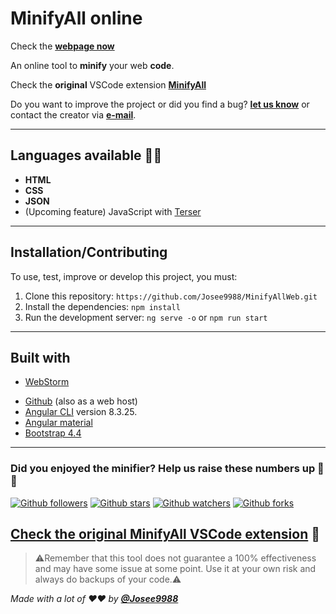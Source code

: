 # **MinifyAll online**

Check the **[webpage now](https://minifyall.jgracia.es/)**  <!-- TODO: GET THE LINK -->

An online tool to **minify** your web **code**.

Check the **original** VSCode extension **[MinifyAll](https://github.com/Josee9988/MinifyAll)**

Do you want to improve the project or did you find a bug? **[let us know](https://github.com/Josee9988/MinifyAllWeb/issues)** or contact the creator via **[e-mail](jgracia9988@gmail.com)**.

---

## **Languages available** 🧪🔥

- **HTML**
- **CSS**
- **JSON**
- (Upcoming feature) JavaScript with [Terser](https://github.com/terser/terser)


---

## **Installation/Contributing**

To use, test, improve or develop this project, you must:

1. Clone this repository: `https://github.com/Josee9988/MinifyAllWeb.git`
2. Install the dependencies: `npm install`
3. Run the development server: `ng serve -o` or `npm run start`

---

## **Built with**

- [WebStorm](https://www.jetbrains.com/webstorm/)
* [Github](https://github.com/Josee9988) (also as a web host)
* [Angular CLI](https://github.com/angular/angular-cli) version 8.3.25.
* [Angular material](https://material.angular.io/)
* [Bootstrap 4.4](https://getbootstrap.com/)

---

### Did you enjoyed the minifier? Help us raise these numbers up 🥰 🎉

[![Github followers](https://img.shields.io/github/followers/Josee9988.svg?style=social)](#did-you-enjoyed-the-minifier-help-us-raise-these-numbers-up--)
[![Github stars](https://img.shields.io/github/stars/Josee9988/MinifyAllWeb.svg?style=social)](#did-you-enjoyed-the-minifier-help-us-raise-these-numbers-up--)
[![Github watchers](https://img.shields.io/github/watchers/Josee9988/MinifyAllWeb.svg?style=social)](#did-you-enjoyed-the-minifier-help-us-raise-these-numbers-up--)
[![Github forks](https://img.shields.io/github/forks/Josee9988/MinifyAllWeb.svg?style=social)](#did-you-enjoyed-the-minifier-help-us-raise-these-numbers-up--)

[Check the original MinifyAll VSCode extension](https://github.com/Josee9988/MinifyAll) 🧲
---

> ⚠️Remember that this tool does not guarantee a 100% effectiveness and may have some issue at some point. Use it at your own risk and always do backups of your code.⚠️

*Made with a lot of ❤️❤️ by **[@Josee9988](https://github.com/Josee9988)***
